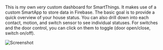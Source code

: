 This is my own *very* custom dashboard for SmartThings. It makes use of a custom SmartApp to store data in Firebase. The basic goal is to provide a quick overview of your house status. You can also drill down into each contact, motion, and switch sensor to see individual statuses. For switches and the door control, you can click on them to toggle (door open/close, switch on/off).

![Screenshot](http://imgur.com/dnI4s2v.png)
